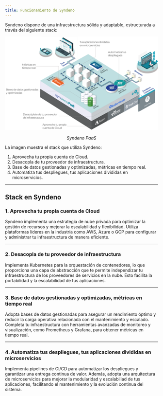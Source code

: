 ```yaml
---
title: Funcionamiento de Syndeno
---
```


Syndeno dispone de una infraestructura sólida y adaptable, estructurada a través del siguiente stack:

<a href="/src/content/docs/img/getting-started/funcionamiento-syndeno/syndeno-paas.png" target="_blank">
    <img src="/src/content/docs/img/getting-started/funcionamiento-syndeno/syndeno-paas.png" alt="syndeno-paas">
</a>
<p align="center"><i>Syndeno PaaS</i></p>

La imagen muestra el stack que utiliza Syndeno:
1. Aprovecha tu propia cuenta de Cloud.
2. Desacopla de tu proveedor de infraestructura.
3. Base de datos gestionadas y optimizadas, métricas en tiempo real.
4. Automatiza tus despliegues, tus aplicaciones divididas en microservicios.

---

## Stack en Syndeno
### 1. Aprovecha tu propia cuenta de Cloud

Syndeno implementa una estrategia de nube privada para optimizar la gestión de recursos y mejorar la escalabilidad y flexibilidad. Utiliza plataformas líderes en la industria como AWS, Azure o GCP para configurar y administrar tu infraestructura de manera eficiente.

---
### 2. Desacopla de tu proveedor de infraestructura

Implementa Kubernetes para la orquestación de contenedores, lo que proporciona una capa de abstracción que te permite independizar tu infraestructura de los proveedores de servicios en la nube. Esto facilita la portabilidad y la escalabilidad de tus aplicaciones.

---
### 3. Base de datos gestionadas y optimizadas, métricas en tiempo real

Adopta bases de datos gestionadas para asegurar un rendimiento óptimo y reducir la carga operativa relacionada con el mantenimiento y escalado. Completa tu infraestructura con herramientas avanzadas de monitoreo y visualización, como Prometheus y Grafana, para obtener métricas en tiempo real.

---
### 4. Automatiza tus despliegues, tus aplicaciones divididas en microservicios

Implementa pipelines de CI/CD para automatizar los despliegues y garantizar una entrega continua de valor. Además, adopta una arquitectura de microservicios para mejorar la modularidad y escalabiliad de tus aplicaciones, facilitando el mantenimiento y la evolución continua del sistema.